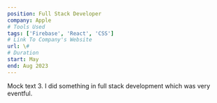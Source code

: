```yaml
---
position: Full Stack Developer
company: Apple
# Tools Used
tags: ['Firebase', 'React', 'CSS']
# Link To Company's Website
url: \#
# Duration
start: May
end: Aug 2023
---
```


Mock text 3. I did something in full stack development which was very eventful.
